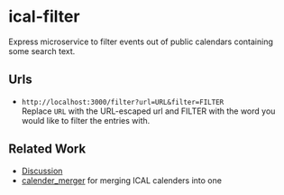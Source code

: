 # ical-filter

Express microservice to filter events out of public calendars containing some search text.

## Urls

- `http://localhost:3000/filter?url=URL&filter=FILTER`  
  Replace `URL` with the URL-escaped url and
  FILTER with the word you would like to filter the entries with.

## Related Work

- [Discussion](https://forum.wilap.de/t/eigener-cccp-kalender/140)
- [calender_merger](https://github.com/niccokunzmann/calender_merger) for merging ICAL calenders into one
